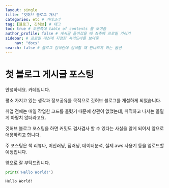 ```yaml
---
layout: single
title: "깃허브 블로그 개시"
categories: etc # 카테고리
tag: [블로그, 깃허브] # 태그
toc: true # 오른쪽에 table of contents 를 보여줌
author_profile: false # 게시글 들어갔을 때 좌측에 프로필 가리기
sidebar: # 프로필 대신에 지정한 사이드바를 보여줌
    nav: "docs"
search: false # 블로그 검색란에 검색할 때 안나오게 하는 옵션
---
```


# 첫 블로그 게시글 포스팅

안녕하세요. 카데입니다.

평소 가지고 있는 생각과 정보공유를 목적으로 깃허브 블로그를 개설하게 되었습니다. 

취업 전에는 매일 작업한 코드를 올렸기 때문에 상관이 없었는데, 취직하고 나서는 올릴게 마땅치 않더라고요. 

깃허브 블로그 포스팅을 하면 커밋도 겸사겸사 할 수 있다는 사실을 알게 되어서 앞으로 애용하려고 합니다.

주 포스팅은 책 리뷰나, 머신러닝, 딥러닝, 데이터분석, 실제 aws 사용기 등을 업로드할 예정입니다.

앞으로 잘 부탁드립니다.

```python
print('Hello World!')
```

    Hello World!

